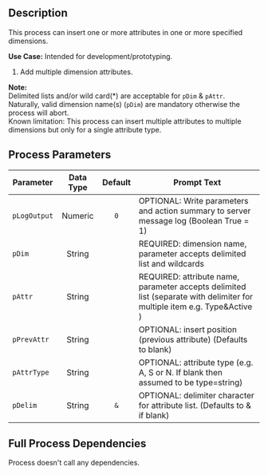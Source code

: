 ## Description
   
 This process can insert one or more attributes in one or more specified dimensions.  
     
**Use Case:**    Intended for development/prototyping.  
1. Add multiple dimension attributes.  
     
**Note:**     
 Delimited lists and/or wild card(*) are acceptable for `pDim` & `pAttr`.  
 Naturally, valid dimension name(s) (`pDim`) are mandatory otherwise the process will abort.  
 Known limitation: This process can insert multiple attributes to multiple dimensions but only for a single attribute type.  
## Process Parameters
  
|Parameter|Data Type|Default|Prompt Text|
  |---|:-:|:-:|---|
  |`pLogOutput`|Numeric|`0`|OPTIONAL: Write parameters and action summary to server message log (Boolean True = 1)|
  |`pDim`|String||REQUIRED: dimension name, parameter accepts delimited list and wildcards|
  |`pAttr`|String||REQUIRED: attribute name, parameter accepts delimited list (separate with delimiter for multiple item e.g. Type&Active )|
  |`pPrevAttr`|String||OPTIONAL: insert position (previous attribute) (Defaults to blank)|
  |`pAttrType`|String||OPTIONAL: attribute type (e.g. A, S or N. If blank then assumed to be type=string)|
  |`pDelim`|String|`&`|OPTIONAL: delimiter character for attribute list. (Defaults to & if blank)|
  ## Full Process Dependencies
Process doesn't call any dependencies.  
